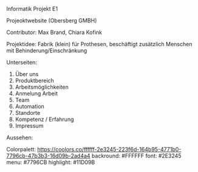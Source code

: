 Informatik Projekt E1

Projeoktwebsite (Obersberg GMBH)

Contributor: Max Brand, Chiara Kofink

Projektidee:
Fabrik (klein) für Prothesen, beschäftigt zusätzlich Menschen mit Behinderung/Einschränkung

Unterseiten:
1. Über uns
2. Produktbereich
3. Arbeitsmöglichkeiten
4. Anmelung Arbeit
5. Team
6. Automation
7. Standorte
8. Kompetenz / Erfahrung
9. Impressum

Aussehen:

Colorpalett: https://coolors.co/ffffff-2e3245-223f6d-164b95-4771b0-7796cb-47b3b3-16d09b-2ad4a4 
backround: #FFFFFF
font: #2E3245
menu: #7796CB
highlight: #11D09B
